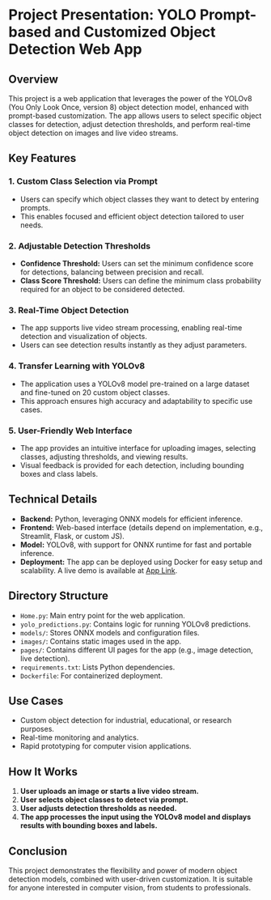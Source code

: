 # Project Presentation: YOLO Prompt-based and Customized Object Detection Web App

## Overview

This project is a web application that leverages the power of the YOLOv8 (You Only Look Once, version 8) object detection model, enhanced with prompt-based customization. The app allows users to select specific object classes for detection, adjust detection thresholds, and perform real-time object detection on images and live video streams.

## Key Features

### 1. Custom Class Selection via Prompt
- Users can specify which object classes they want to detect by entering prompts.
- This enables focused and efficient object detection tailored to user needs.

### 2. Adjustable Detection Thresholds
- **Confidence Threshold:** Users can set the minimum confidence score for detections, balancing between precision and recall.
- **Class Score Threshold:** Users can define the minimum class probability required for an object to be considered detected.

### 3. Real-Time Object Detection
- The app supports live video stream processing, enabling real-time detection and visualization of objects.
- Users can see detection results instantly as they adjust parameters.

### 4. Transfer Learning with YOLOv8
- The application uses a YOLOv8 model pre-trained on a large dataset and fine-tuned on 20 custom object classes.
- This approach ensures high accuracy and adaptability to specific use cases.

### 5. User-Friendly Web Interface
- The app provides an intuitive interface for uploading images, selecting classes, adjusting thresholds, and viewing results.
- Visual feedback is provided for each detection, including bounding boxes and class labels.

## Technical Details

- **Backend:** Python, leveraging ONNX models for efficient inference.
- **Frontend:** Web-based interface (details depend on implementation, e.g., Streamlit, Flask, or custom JS).
- **Model:** YOLOv8, with support for ONNX runtime for fast and portable inference.
- **Deployment:** The app can be deployed using Docker for easy setup and scalability. A live demo is available at [App Link](https://vpromptscope-production.up.railway.app/).

## Directory Structure

- `Home.py`: Main entry point for the web application.
- `yolo_predictions.py`: Contains logic for running YOLOv8 predictions.
- `models/`: Stores ONNX models and configuration files.
- `images/`: Contains static images used in the app.
- `pages/`: Contains different UI pages for the app (e.g., image detection, live detection).
- `requirements.txt`: Lists Python dependencies.
- `Dockerfile`: For containerized deployment.

## Use Cases

- Custom object detection for industrial, educational, or research purposes.
- Real-time monitoring and analytics.
- Rapid prototyping for computer vision applications.

## How It Works

1. **User uploads an image or starts a live video stream.**
2. **User selects object classes to detect via prompt.**
3. **User adjusts detection thresholds as needed.**
4. **The app processes the input using the YOLOv8 model and displays results with bounding boxes and labels.**

## Conclusion

This project demonstrates the flexibility and power of modern object detection models, combined with user-driven customization. It is suitable for anyone interested in computer vision, from students to professionals.
